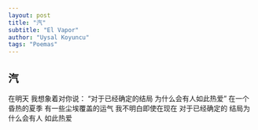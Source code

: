```yaml
---
layout: post
title: "汽"
subtitle: "El Vapor"
author: "Uysal Koyuncu"
tags: "Poemas"
---
```


## 汽

在明天
我想象着对你说：
“对于已经确定的结局
为什么会有人如此热爱”
在一个昏热的夏季
有一些尘埃覆盖的运气
我不明白即使在现在
对于已经确定的
结局为什么会有人
如此热爱
